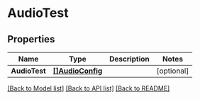 # AudioTest

## Properties

Name | Type | Description | Notes
------------ | ------------- | ------------- | -------------
**AudioTest** | [**[]AudioConfig**](audio_config.md) |  | [optional] 

[[Back to Model list]](../README.md#documentation-for-models) [[Back to API list]](../README.md#documentation-for-api-endpoints) [[Back to README]](../README.md)


